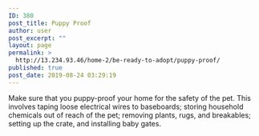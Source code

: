 ```yaml
---
ID: 380
post_title: Puppy Proof
author: user
post_excerpt: ""
layout: page
permalink: >
  http://13.234.93.46/home-2/be-ready-to-adopt/puppy-proof/
published: true
post_date: 2019-08-24 03:29:19
---
```

<p>Make sure that you puppy-proof your home for the safety of the pet. This involves taping loose electrical wires to baseboards; storing household chemicals out of reach of the pet; removing plants, rugs, and breakables; setting up the crate, and installing baby gates.</p>